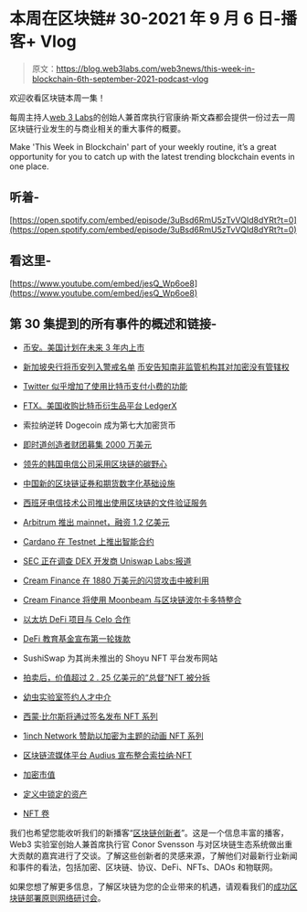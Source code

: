 # 本周在区块链# 30-2021 年 9 月 6 日-播客+ Vlog

> 原文：<https://blog.web3labs.com/web3news/this-week-in-blockchain-6th-september-2021-podcast-vlog>

欢迎收看区块链本周一集！

每周主持人[](https://twitter.com/conors10%E2%80%8B%E2%80%8B)[web 3 Labs](https://www.web3labs.com/)的创始人兼首席执行官康纳·斯文森都会提供一份过去一周区块链行业发生的与商业相关的重大事件的概要。

Make 'This Week in Blockchain' part of your weekly routine, it’s a great opportunity for you to catch up with the latest trending blockchain events in one place.

## 听着-

[https://open.spotify.com/embed/episode/3uBsd6RmU5zTvVQId8dYRt?t=0](https://open.spotify.com/embed/episode/3uBsd6RmU5zTvVQId8dYRt?t=0)

## 看这里-

[https://www.youtube.com/embed/jesQ_Wp6oe8](https://www.youtube.com/embed/jesQ_Wp6oe8)

## 第 30 集提到的所有事件的概述和链接-

*   [币安。美国计划在未来 3 年内上市](https://www.coinspeaker.com/binance-us-ipo-next-three-years/)

*   [新加坡央行将币安列入警戒名单](https://cryptobriefing.com/singapore-central-bank-puts-binance-on-alert-list/) [币安告知南非监管机构其对加密没有管辖权](https://decrypt.co/80219/binance-tells-south-africa-regulator-it-doesnt-have-jurisdiction-over-crypto)

*   [Twitter 似乎增加了使用比特币支付小费的功能](https://www.theblockcrypto.com/post/116320/twitter-appears-to-be-adding-the-ability-to-tip-using-bitcoin)

*   [FTX。美国收购比特币衍生品平台 LedgerX](https://cointelegraph.com/news/ftx-us-acquires-bitcoin-derivatives-platform-ledgerx)

*   索拉纳逆转 Dogecoin 成为第七大加密货币

*   [即时道创造者财团募集 2000 万美元](https://decrypt.co/79836/instant-dao-creator-syndicate-raises-20m-from-andreessen-coinbase-snoop-dogg-and-others)

*   [领先的韩国电信公司采用区块链的碳野心](https://cointelegraph.com/news/leading-south-korean-telecom-firm-adopts-blockchain-for-carbon-ambitions)

*   [中国新的区块链证券和期货数字化基础设施](https://cointelegraph.com/news/china-s-new-blockchain-infrastructure-to-digitize-securities-and-futures)

*   [西班牙电信技术公司推出使用区块链的文件验证服务](https://blockchaintechnology-news.com/2021/09/telefonica-tech-launch-document-verification-service-using-blockchain/)

*   [Arbitrum 推出 mainnet，融资 1.2 亿美元](https://www.theblockcrypto.com/post/116148/ethereum-scaling-solution-arbitrum-launches-mainnet-raises-120-million-funding)

*   [Cardano 在 Testnet 上推出智能合约](https://decrypt.co/80030/cardano-launches-smart-contracts-testnet-pushing-ada-new-highs)

*   [SEC 正在调查 DEX 开发商 Uniswap Labs:报道](https://www.theblockcrypto.com/linked/116535/sec-investigating-uniswap-labs-report)

*   [Cream Finance 在 1880 万美元的闪贷攻击中被利用](https://www.theblockcrypto.com/linked/116055/creamfinance-exploited-in-18-8-million-flash-loan-attack)

*   [Cream Finance 将使用 Moonbeam 与区块链波尔卡多特整合](https://cointelegraph.com/news/cream-finance-will-integrate-with-polkadot-blockchain-using-moonbeam)

*   [以太坊 DeFi 项目与 Celo 合作](https://www.coinspeaker.com/celo-price-top-ethereum-defi-projects/)

*   [DeFi 教育基金宣布第一轮拨款](https://www.theblockcrypto.com/linked/115962/newly-formed-defi-education-fund-announced-first-round-of-grants-totaling-195000)

*   SushiSwap 为其尚未推出的 Shoyu NFT 平台发布网站

*   [拍卖后，价值超过 2 . 25 亿美元的“总督”NFT 被分拆](https://www.theblockcrypto.com/linked/116464/fractionalized-doge-nft-valued-at-225-million-after-sushiswap-auction)

*   [幼虫实验室签约人才中介](https://www.theblockcrypto.com/linked/116217/cryptopunks-creator-larva-labs-signs-up-with-major-talent-agency-uta)

*   [西蒙·比尔斯将通过签名发布 NFT 系列](https://www.theblockcrypto.com/linked/116026/simone-biles-to-release-nft-collection-via-tom-bradys-autograph-platform)

*   [1inch Network 赞助以加密为主题的动画 NFT 系列](https://cointelegraph.com/news/1inch-network-sponsors-crypto-themed-animated-nft-series)

*   [区块链流媒体平台 Audius 宣布整合索拉纳·NFT](https://cointelegraph.com/news/blockchain-streaming-platform-audius-announces-solana-nft-integration)

*   [加密市值](https://coinmarketcap.com/charts/) 
*   [定义中锁定的资产](https://defipulse.com/)
*   [NFT 卷](https://nonfungible.com/market/history)

我们也希望您能收听我们的新播客“[区块链创新者](https://podcast.web3labs.com/)”。这是一个信息丰富的播客，Web3 实验室创始人兼首席执行官 Conor Svensson 与对区块链生态系统做出重大贡献的嘉宾进行了交谈。了解这些创新者的灵感来源，了解他们对最新行业新闻和事件的看法，包括加密、区块链、协议、DeFi、NFTs、DAOs 和物联网。

如果您想了解更多信息，了解区块链为您的企业带来的机遇，请观看我们的[成功区块链部署原则网络研讨会](https://www.web3labs.com/principles-webinar)。